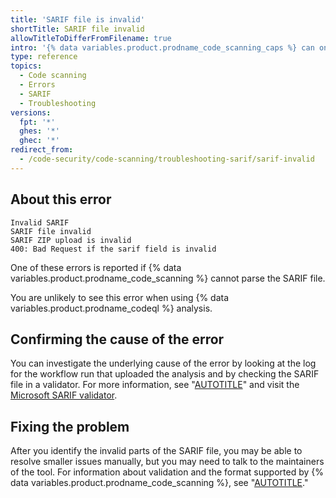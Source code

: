 ```yaml
---
title: 'SARIF file is invalid'
shortTitle: SARIF file invalid
allowTitleToDifferFromFilename: true
intro: '{% data variables.product.prodname_code_scanning_caps %} can only process syntactically valid SARIF files. Invalid files are rejected.'
type: reference
topics:
  - Code scanning
  - Errors
  - SARIF
  - Troubleshooting
versions:
  fpt: '*'
  ghes: '*'
  ghec: '*'
redirect_from:
  - /code-security/code-scanning/troubleshooting-sarif/sarif-invalid
---
```


## About this error

```text
Invalid SARIF
SARIF file invalid
SARIF ZIP upload is invalid
400: Bad Request if the sarif field is invalid
```

One of these errors is reported if {% data variables.product.prodname_code_scanning %} cannot parse the SARIF file.

You are unlikely to see this error when using {% data variables.product.prodname_codeql %} analysis.

## Confirming the cause of the error

You can investigate the underlying cause of the error by looking at the log for the workflow run that uploaded the analysis and by checking the SARIF file in a validator. For more information, see "[AUTOTITLE](/actions/monitoring-and-troubleshooting-workflows/using-workflow-run-logs)" and visit the [Microsoft SARIF validator](https://sarifweb.azurewebsites.net/).

## Fixing the problem

After you identify the invalid parts of the SARIF file, you may be able to resolve smaller issues manually, but you may need to talk to the maintainers of the tool. For information about validation and the format supported by {% data variables.product.prodname_code_scanning %}, see "[AUTOTITLE](/code-security/code-scanning/integrating-with-code-scanning/sarif-support-for-code-scanning)."
